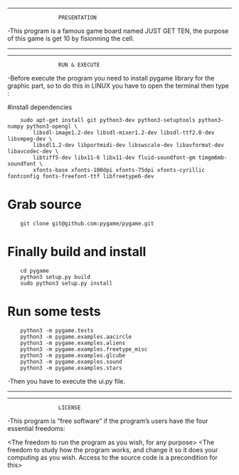 --------------------------------------------------------------------------------------------------------------

					PRESENTATION

-This program is a famous game board named JUST GET TEN, the purpose of this game is get 10 by fisionning the
cell.

--------------------------------------------------------------------------------------------------------------
--------------------------------------------------------------------------------------------------------------

					RUN & EXECUTE

-Before execute the program you need to install pygame library for the graphic part, so to do this in
LINUX you have to open the terminal then type :

#install dependencies
		
		sudo apt-get install git python3-dev python3-setuptools python3-numpy python3-opengl \
    		libsdl-image1.2-dev libsdl-mixer1.2-dev libsdl-ttf2.0-dev libsmpeg-dev \
    		libsdl1.2-dev libportmidi-dev libswscale-dev libavformat-dev libavcodec-dev \
    		libtiff5-dev libx11-6 libx11-dev fluid-soundfont-gm timgm6mb-soundfont \
    		xfonts-base xfonts-100dpi xfonts-75dpi xfonts-cyrillic fontconfig fonts-freefont-ttf libfreetype6-dev

# Grab source

		git clone git@github.com:pygame/pygame.git

# Finally build and install

		cd pygame
		python3 setup.py build
		sudo python3 setup.py install

# Run some tests
		
		python3 -m pygame.tests
		python3 -m pygame.examples.aacircle
		python3 -m pygame.examples.aliens
		python3 -m pygame.examples.freetype_misc
		python3 -m pygame.examples.glcube
		python3 -m pygame.examples.sound
		python3 -m pygame.examples.stars

-Then you have to execute the ui.py file.

--------------------------------------------------------------------------------------------------------------
--------------------------------------------------------------------------------------------------------------

					LICENSE

-This program is “free software” if the program’s users have the four essential freedoms:

<The freedom to run the program as you wish, for any purpose>
<The freedom to study how the program works, and change it so it does your computing as you wish. Access to 
the source code is a precondition for this>
<The freedom to redistribute copies so you can help your neighbor>
<The freedom to distribute copies of your modified versions to others. By doing this you can give the whole 
community a chance to benefit from your changes. Access to the source code is a precondition for this>
